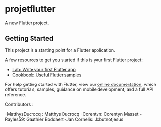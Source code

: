 # projetflutter

A new Flutter project.

## Getting Started

This project is a starting point for a Flutter application.

A few resources to get you started if this is your first Flutter project:

- [Lab: Write your first Flutter app](https://flutter.dev/docs/get-started/codelab)
- [Cookbook: Useful Flutter samples](https://flutter.dev/docs/cookbook)

For help getting started with Flutter, view our
[online documentation](https://flutter.dev/docs), which offers tutorials,
samples, guidance on mobile development, and a full API reference.

Contributors :

-MatthysDucrocq : Matthys Ducrocq
-Corentyn: Corentyn Masset
-Rayles59: Gauthier Boddaert
-Jan Cornelis: Jcbutnotjesus
